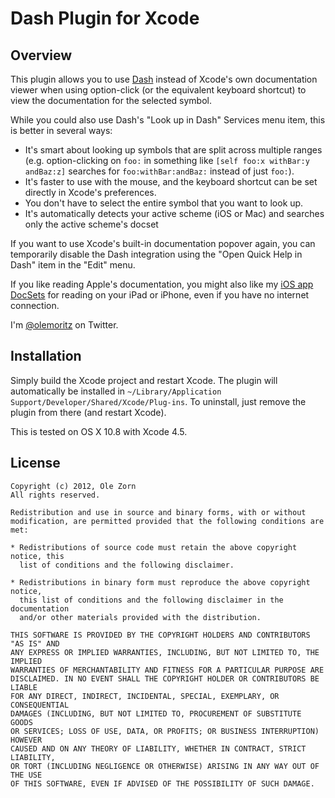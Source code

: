 # Dash Plugin for Xcode

## Overview

This plugin allows you to use [Dash](http://kapeli.com/dash/) instead of Xcode's own documentation viewer when using option-click (or the equivalent keyboard shortcut) to view the documentation for the selected symbol.

While you could also use Dash's "Look up in Dash" Services menu item, this is better in several ways:

* It's smart about looking up symbols that are split across multiple ranges (e.g. option-clicking on `foo:` in something like `[self foo:x withBar:y andBaz:z]` searches for `foo:withBar:andBaz:` instead of just `foo:`).
* It's faster to use with the mouse, and the keyboard shortcut can be set directly in Xcode's preferences.
* You don't have to select the entire symbol that you want to look up.
* It's automatically detects your active scheme (iOS or Mac) and searches only the active scheme's docset

If you want to use Xcode's built-in documentation popover again, you can temporarily disable the Dash integration using the "Open Quick Help in Dash" item in the "Edit" menu.

If you like reading Apple's documentation, you might also like my [iOS app DocSets](https://github.com/omz/DocSets-for-iOS) for reading on your iPad or iPhone, even if you have no internet connection.

I'm [@olemoritz](http://twitter.com/olemoritz) on Twitter.

## Installation

Simply build the Xcode project and restart Xcode. The plugin will automatically be installed in `~/Library/Application Support/Developer/Shared/Xcode/Plug-ins`. To uninstall, just remove the plugin from there (and restart Xcode).

This is tested on OS X 10.8 with Xcode 4.5.

## License

    Copyright (c) 2012, Ole Zorn
    All rights reserved.

    Redistribution and use in source and binary forms, with or without
    modification, are permitted provided that the following conditions are met:

    * Redistributions of source code must retain the above copyright notice, this
      list of conditions and the following disclaimer.

    * Redistributions in binary form must reproduce the above copyright notice,
      this list of conditions and the following disclaimer in the documentation
      and/or other materials provided with the distribution.

    THIS SOFTWARE IS PROVIDED BY THE COPYRIGHT HOLDERS AND CONTRIBUTORS "AS IS" AND
    ANY EXPRESS OR IMPLIED WARRANTIES, INCLUDING, BUT NOT LIMITED TO, THE IMPLIED
    WARRANTIES OF MERCHANTABILITY AND FITNESS FOR A PARTICULAR PURPOSE ARE
    DISCLAIMED. IN NO EVENT SHALL THE COPYRIGHT HOLDER OR CONTRIBUTORS BE LIABLE
    FOR ANY DIRECT, INDIRECT, INCIDENTAL, SPECIAL, EXEMPLARY, OR CONSEQUENTIAL
    DAMAGES (INCLUDING, BUT NOT LIMITED TO, PROCUREMENT OF SUBSTITUTE GOODS
    OR SERVICES; LOSS OF USE, DATA, OR PROFITS; OR BUSINESS INTERRUPTION) HOWEVER
    CAUSED AND ON ANY THEORY OF LIABILITY, WHETHER IN CONTRACT, STRICT LIABILITY,
    OR TORT (INCLUDING NEGLIGENCE OR OTHERWISE) ARISING IN ANY WAY OUT OF THE USE
    OF THIS SOFTWARE, EVEN IF ADVISED OF THE POSSIBILITY OF SUCH DAMAGE.
